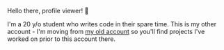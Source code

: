 Hello there, profile viewer! :wave:

I'm a 20 y/o student who writes code in their spare time. This is my other account - I'm moving from [my old account](https://github.com/xfuney) so you'll find projects I've worked on prior to this account there.

